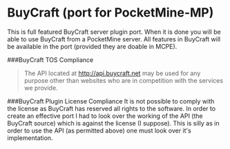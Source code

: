 BuyCraft (port for PocketMine-MP)
===========

This is full featured BuyCraft server plugin port. When it is done you will be able to use BuyCraft from a PocketMine server. All features in BuyCraft will be available in the port (provided they are doable in MCPE).

###BuyCraft TOS Compliance
> The API located at http://api.buycraft.net may be used for any purpose other than websites who are in competition with the services we provide.

###BuyCraft Plugin License Compliance
It is not possible to comply with the license as BuyCraft has reserved all rights to the software. In order to create an effective port I had to look over the working of the API (the BuyCraft source) which is against the license (I suppose). This is silly as in order to use the API (as permitted above) one must look over it's implementation.
